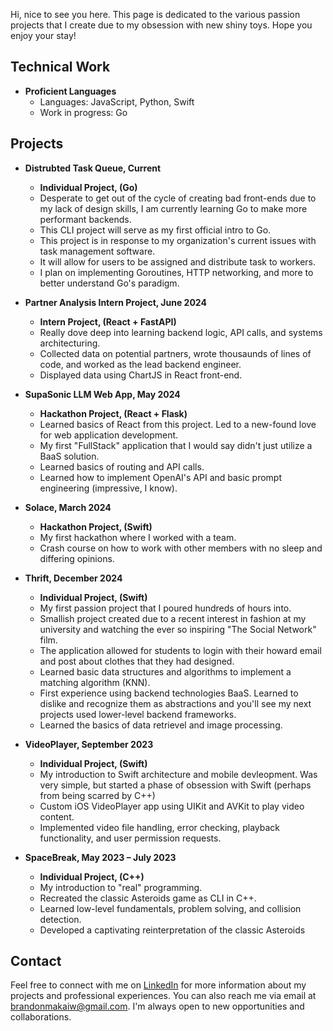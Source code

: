 
Hi, nice to see you here. This page is dedicated to the various passion projects that I create due to my obsession with new shiny toys. Hope you enjoy your stay!

## Technical Work

- **Proficient Languages**
  - Languages: JavaScript, Python, Swift
  - Work in progress: Go
  
## Projects

- **Distrubted Task Queue, Current**
  - **Individual Project, (Go)**
  - Desperate to get out of the cycle of creating bad front-ends due to my lack of design skills, I am currently learning Go to make more performant backends.
  - This CLI project will serve as my first official intro to Go.
  - This project is in response to my organization's current issues with task management software.
  - It will allow for users to be assigned and distribute task to workers.
  - I plan on implementing Goroutines, HTTP networking, and more to better understand Go's paradigm.

- **Partner Analysis Intern Project, June 2024**
  - **Intern Project, (React + FastAPI)**
  - Really dove deep into learning backend logic, API calls, and systems architecturing.
  - Collected data on potential partners, wrote thousaunds of lines of code, and worked as the lead backend engineer.
  - Displayed data using ChartJS in React front-end.

- **SupaSonic LLM Web App, May 2024**
  - **Hackathon Project, (React + Flask)**
  - Learned basics of React from this project. Led to a new-found love for web application development.
  - My first "FullStack" application that I would say didn't just utilize a BaaS solution.
  - Learned basics of routing and API calls.
  - Learned how to implement OpenAI's API and basic prompt engineering (impressive, I know).

- **Solace, March 2024**
  - **Hackathon Project, (Swift)**
  - My first hackathon where I worked with a team.
  - Crash course on how to work with other members with no sleep and differing opinions.

- **Thrift, December 2024**
  - **Individual Project, (Swift)**
  - My first passion project that I poured hundreds of hours into.
  - Smallish project created due to a recent interest in fashion at my university and watching the ever so inspiring "The Social Network" film.
  - The application allowed for students to login with their howard email and post about clothes that they had designed.
  - Learned basic data structures and algorithms to implement a matching algorithm (KNN).
  - First experience using backend technologies BaaS. Learned to dislike and recognize them as abstractions and you'll see my next projects used lower-level backend frameworks.
  - Learned the basics of data retrievel and image processing.

- **VideoPlayer, September 2023**
  - **Individual Project, (Swift)**
  - My introduction to Swift architecture and mobile devleopment. Was very simple, but started a phase of obsession with Swift (perhaps from being scarred by C++)
  - Custom iOS VideoPlayer app using UIKit and AVKit to play video content.
  - Implemented video file handling, error checking, playback functionality, and user permission requests.

- **SpaceBreak, May 2023 – July 2023**
  - **Individual Project, (C++)**
  - My introduction to "real" programming.
  - Recreated the classic Asteroids game as CLI in C++.
  - Learned low-level fundamentals, problem solving, and collision detection.
  - Developed a captivating reinterpretation of the classic Asteroids 



  
## Contact

Feel free to connect with me on [LinkedIn](https://www.linkedin.com/in/brandon-williams/) for more information about my projects and professional experiences. You can also reach me via email at brandonmakaiw@gmail.com. I'm always open to new opportunities and collaborations.
<!---
brandonmakai/brandonmakai is a ✨ special ✨ repository because its `README.md` (this file) appears on your GitHub profile.
You can click the Preview link to take a look at your changes.
--->
